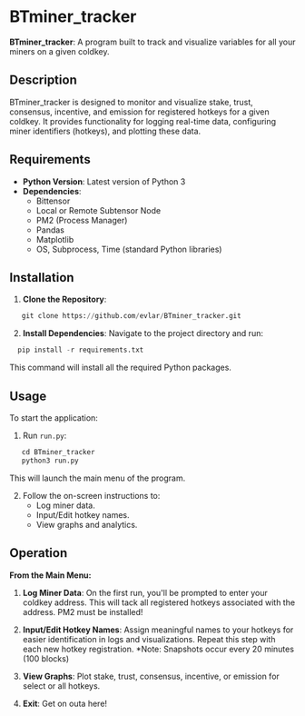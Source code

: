 
# BTminer_tracker

**BTminer_tracker**: A program built to track and visualize variables for all your miners on a given coldkey.

## Description

BTminer_tracker is designed to monitor and visualize stake, trust, consensus, incentive, and emission for registered hotkeys for a given coldkey. It provides functionality for logging real-time data, configuring miner identifiers (hotkeys), and plotting these data.

## Requirements

- **Python Version**: Latest version of Python 3
- **Dependencies**:
  - Bittensor
  - Local or Remote Subtensor Node
  - PM2 (Process Manager)
  - Pandas
  - Matplotlib
  - OS, Subprocess, Time (standard Python libraries)

## Installation

1. **Clone the Repository**:
   
```python
   git clone https://github.com/evlar/BTminer_tracker.git
```

2. **Install Dependencies**:
   Navigate to the project directory and run:

 ```python
   pip install -r requirements.txt
 ```

   This command will install all the required Python packages.

## Usage

To start the application:
1. Run `run.py`:

```python
   cd BTminer_tracker
   python3 run.py

``` 
   This will launch the main menu of the program.

2. Follow the on-screen instructions to:
   - Log miner data.
   - Input/Edit hotkey names.
   - View graphs and analytics.

## Operation

**From the Main Menu:**
1. **Log Miner Data**: On the first run, you'll be prompted to enter your coldkey address. This will tack all registered hotkeys associated with the address. PM2 must be installed!

2. **Input/Edit Hotkey Names**: Assign meaningful names to your hotkeys for easier identification in logs and visualizations. Repeat this step with each new hotkey registration. *Note: Snapshots occur every 20 minutes (100 blocks)

3. **View Graphs**: Plot stake, trust, consensus, incentive, or emission for select or all hotkeys.

4. **Exit**: Get on outa here!